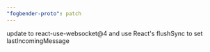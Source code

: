```yaml
---
"fogbender-proto": patch
---
```


update to react-use-websocket@4 and use React's flushSync to set lastIncomingMessage
